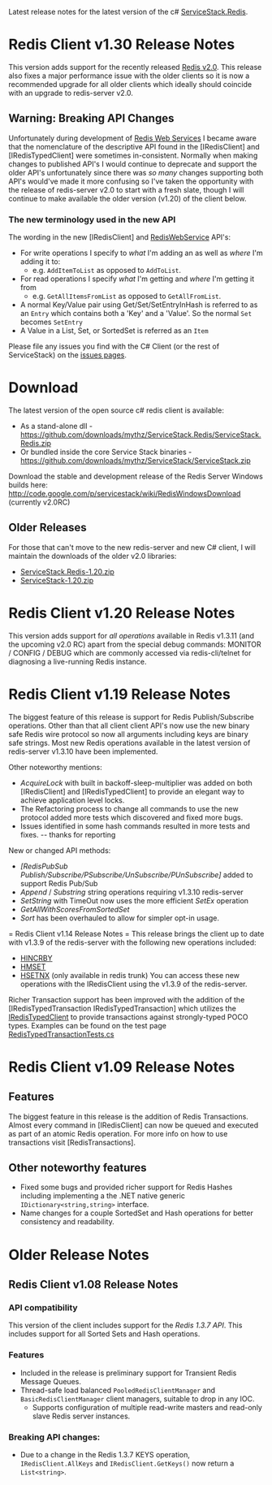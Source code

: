 Latest release notes for the latest version of the c# [ServiceStack.Redis](~/redis-client/redis-client).

# Redis Client v1.30 Release Notes
This version adds support for the recently released [Redis v2.0](http://code.google.com/p/redis/wiki/Redis_2_0_0_Changelog). 
This release also fixes a major performance issue with the older clients so it is now a recommended upgrade for all older clients which ideally should coincide with an upgrade to  redis-server v2.0.

## Warning: Breaking API Changes
Unfortunately during development of [Redis Web Services](http://www.servicestack.net/RedisWebServices.Host/Public/Metadata) I became aware that the nomenclature 
of the descriptive API found in the [IRedisClient] and [IRedisTypedClient] were sometimes in-consistent. Normally when making changes to published API's I would 
continue to deprecate and support the older API's unfortunately since there was _so many_ changes supporting both API's would've made it more confusing so I've 
taken the opportunity with the release of redis-server v2.0 to start with a fresh slate, though I will continue to make available the older version (v1.20) of the client below.

### The new terminology used in the new API
The wording in the new [IRedisClient] and [RedisWebService](http://www.servicestack.net/RedisWebServices.Host/Public/Metadata) API's:
  * For write operations I specify to *what* I'm adding an as well as *where* I'm adding it to: 
     * e.g. `AddItemToList` as opposed to `AddToList`.
  * For read operations I specify *what* I'm getting and *where* I'm getting it from 
    * e.g. `GetAllItemsFromList` as opposed to `GetAllFromList`.
  * A normal Key/Value pair using Get/Set/SetEntryInHash is referred to as an `Entry` which contains both a 'Key' and a 'Value'. So the normal `Set` becomes `SetEntry`
  * A Value in a List, Set, or SortedSet is referred as an `Item`

Please file any issues you find with the C# Client (or the rest of ServiceStack) on the [issues pages](https://github.com/ServiceStack/ServiceStack.Redis/issues).

# Download 
The latest version of the open source c# redis client is available:
  * As a stand-alone dll - https://github.com/downloads/mythz/ServiceStack.Redis/ServiceStack.Redis.zip
  * Or bundled inside the core Service Stack binaries - https://github.com/downloads/mythz/ServiceStack/ServiceStack.zip

Download the stable and development release of the Redis Server Windows builds here:
http://code.google.com/p/servicestack/wiki/RedisWindowsDownload (currently v2.0RC)

## Older Releases 
For those that can't move to the new redis-server and new C# client, I will maintain the downloads of the older v2.0 libraries:
  * [ServiceStack.Redis-1.20.zip](http://servicestack.googlecode.com/files/ServiceStack.Redis-1.20.zip)
  * [ServiceStack-1.20.zip](http://servicestack.googlecode.com/files/ServiceStack-1.20.zip)



# Redis Client v1.20 Release Notes 
This version adds support for *all operations* available in Redis v1.3.11 (and the upcoming v2.0 RC) apart from the special debug commands: MONITOR / CONFIG / DEBUG 
which are commonly accessed via redis-cli/telnet for diagnosing a live-running Redis instance.

# Redis Client v1.19 Release Notes 
The biggest feature of this release is support for Redis Publish/Subscribe operations.
Other than that all client client API's now use the new binary safe Redis wire protocol so now all arguments including keys are binary safe strings. 
Most new Redis operations available in the latest version of redis-server v1.3.10 have been implemented.

Other noteworthy mentions:
  * *AcquireLock* with built in backoff-sleep-multiplier was added on both [IRedisClient] and [IRedisTypedClient] to provide an elegant way to achieve application level locks.  
  * The Refactoring process to change all commands to use the new protocol added more tests which discovered and fixed more bugs.
  * Issues identified in some hash commands resulted in more tests and fixes. -- thanks for reporting 

New or changed API methods:
  * *[RedisPubSub Publish/Subscribe/PSubscribe/UnSubscribe/PUnSubscribe]* added to support Redis Pub/Sub
  * *Append* / *Substring* string operations requiring v1.3.10 redis-server
  * *SetString* with TimeOut now uses the more efficient *SetEx* operation
  * *GetAllWithScoresFromSortedSet* 
  * *Sort* has been overhauled to allow for simpler opt-in usage.

= Redis Client v1.14 Release Notes =
This release brings the client up to date with v1.3.9 of the redis-server with the following new operations included:
  * [HINCRBY](http://code.google.com/p/redis/wiki/HincrbyCommand)
  * [HMSET](http://code.google.com/p/redis/wiki/HmsetCommand)
  * [HSETNX](http://code.google.com/p/redis/wiki/HsetnxCommand) (only available in redis trunk)
You can access these new operations with the IRedisClient using the v1.3.9 of the redis-server.

Richer Transaction support has been improved with the addition of the [IRedisTypedTransaction IRedisTypedTransaction<T>] which utilizes the 
[IRedisTypedClient](~/redis-client/iredistypedclient-api) 
to provide transactions against strongly-typed POCO types. Examples can be found on the test page 
[RedisTypedTransactionTests.cs](https://github.com/ServiceStack/ServiceStack.Redis/blob/master/tests/ServiceStack.Redis.Tests/Generic/RedisTypedTransactionTests.cs)

# Redis Client v1.09 Release Notes 

## Features 
The biggest feature in this release is the addition of Redis Transactions. Almost every command in [IRedisClient] can now be queued and executed as part of an atomic Redis operation. For more info on how to use transactions visit [RedisTransactions].

## Other noteworthy features 
 * Fixed some bugs and provided richer support for Redis Hashes including implementing a the .NET native generic `IDictionary<string,string>` interface.
 * Name changes for a couple SortedSet and Hash operations for better consistency and readability.

# Older Release Notes 

## Redis Client v1.08 Release Notes 

### API compatibility 
This version of the client includes support for the *Redis 1.3.7 API*. This includes support for all Sorted Sets and Hash operations.

### Features 
  * Included in the release is preliminary support for Transient Redis Message Queues.
  * Thread-safe load balanced `PooledRedisClientManager` and `BasicRedisClientManager` client managers, suitable to drop in any IOC.
      * Supports configuration of multiple read-write masters and read-only slave Redis server instances.

### Breaking API changes: 
  * Due to a change in the Redis 1.3.7 KEYS operation, `IRedisClient.AllKeys` and `IRedisClient.GetKeys()` now return a `List<string>`.
  